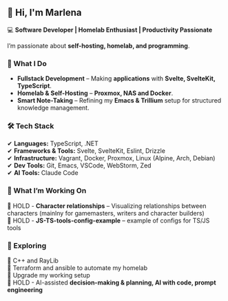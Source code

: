 ## 👋 Hi, I'm Marlena

💻 **Software Developer | Homelab Enthusiast | Productivity Passionate**

I’m passionate about **self-hosting, homelab, and programming**.

### 🚀 What I Do  
- **Fullstack Development** – Making **applications** with **Svelte, SvelteKit, TypeScript**.
- **Homelab & Self-Hosting** – **Proxmox, NAS and Docker**.  
- **Smart Note-Taking** – Refining my **Emacs & Trillium** setup for structured knowledge management.  
<!--- **System Automation & Productivity** – Designing **AI-assisted planning tools** and automating workflows. -->

### 🛠 Tech Stack  
✔ **Languages:** TypeScript, .NET  
✔ **Frameworks & Tools:** Svelte, SvelteKit, Eslint, Drizzle  
✔ **Infrastructure:** Vagrant, Docker, Proxmox, Linux (Alpine, Arch, Debian)  
✔ **Dev Tools:** Git, Emacs, VSCode, WebStorm, Zed  
✔ **AI Tools:** Claude Code  

### 🎯 What I’m Working On
🔹 HOLD - **Character relationships** – Visualizing relationships between characters (mainlny for gamemasters, writers and character builders)  
🔹 HOLD - **JS-TS-tools-config-example** – example of configs for TS/JS tools
<!--
🔹 **Student Simulator** - game like Undertale graphic
🔹 **Project PLAG (programming languages as genus** - main thread is programming languages as character races
🔹 **Homelab Expansion** – Setting up some opensource services
🔹 **AI-Powered Time Management** – A tool for **task optimization and motivation tracking**
-->

### 📌 Exploring
🧪 C++ and RayLib  
🧪 Terraform and ansible to automate my homelab  
🧪 Upgrade my working setup  
🧪 HOLD - AI-assisted **decision-making & planning, AI with code, prompt engineering**  
<!-- ✔ **Optimizing digital workflows & productivity systems**-->

<!--
**Lendaris/Lendaris** is a ✨ _special_ ✨ repository because its `README.md` (this file) appears on your GitHub profile.

Here are some ideas to get you started:

- 🔭 I’m currently working on ...
- 🌱 I’m currently learning ...
- 👯 I’m looking to collaborate on ...
- 🤔 I’m looking for help with ...
- 💬 Ask me about ...
- 📫 How to reach me: ...
- 😄 Pronouns: ...
- ⚡ Fun fact: ...
-->
